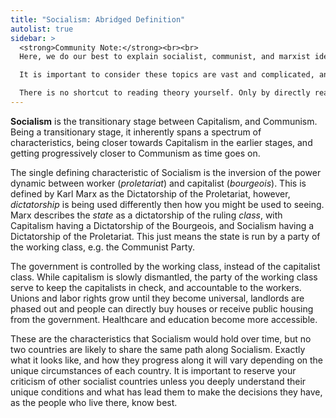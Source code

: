 ```yaml
---
title: "Socialism: Abridged Definition"
autolist: true
sidebar: > 
  <strong>Community Note:</strong><br><br>
  Here, we do our best to explain socialist, communist, and marxist ideas using plainer, beginner friendly language.<br><br>

  It is important to consider these topics are vast and complicated, and no short explanation can answer all of your questions. As always, the best solution for a comprehensive understanding is to read the theory behind it all.<br><br>

  There is no shortcut to reading theory yourself. Only by directly reading it, not the summarization created by others, can you ensure you have the complete picture.
---
```


**Socialism** is the transitionary stage between Capitalism, and Communism. Being a transitionary stage, it inherently spans a spectrum of characteristics, being closer towards Capitalism in the earlier stages, and getting progressively closer to Communism as time goes on. 

The single defining characteristic of Socialism is the inversion of the power dynamic between worker (*proletariat*) and capitalist (*bourgeois*). This is defined by Karl Marx as the Dictatorship of the Proletariat, however, *dictatorship* is being used differently then how you might be used to seeing. Marx describes the *state* as a dictatorship of the ruling *class*, with Capitalism having a Dictatorship of the Bourgeois, and Socialism having a Dictatorship of the Proletariat. This just means the state is run by a party of the working class, e.g. the Communist Party. 

The government is controlled by the working class, instead of the capitalist class. While capitalism is slowly dismantled, the party of the working class serve to keep the capitalists in check, and accountable to the workers. Unions and labor rights grow until they become universal, landlords are phased out and people can directly buy houses or receive public housing from the government. Healthcare and education become more accessible. 

These are the characteristics that Socialism would hold over time, but no two countries are likely to share the same path along Socialism. Exactly what it looks like, and how they progress along it will vary depending on the unique circumstances of each country. It is important to reserve your criticism of other socialist countries unless you deeply understand their unique conditions and what has lead them to make the decisions they have, as the people who live there, know best.